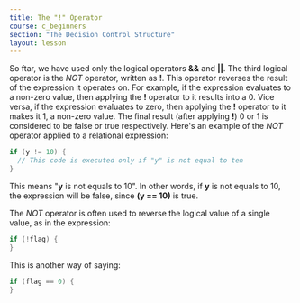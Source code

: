 ```yaml
---
title: The "!" Operator
course: c_beginners
section: "The Decision Control Structure"
layout: lesson
---
```


So ftar, we have used only the logical operators **&&** and **||**. The third
logical operator is the _NOT_ operator, written as **!**. This operator reverses
the result of the expression it operates on. For example, if the expression
evaluates to a non-zero value, then applying the **!** operator to it results
into a 0. Vice versa, if the expression evaluates to zero, then applying the
**!** operator to it makes it 1, a non-zero value. The final result (after
applying **!**) 0 or 1 is considered to be false or true respectively. Here's an
example of the _NOT_ operator applied to a relational expression:

```c
if (y != 10) {
  // This code is executed only if "y" is not equal to ten
}
```

This means "**y** is not equals to 10". In other words, if **y** is not equals
to 10, the expression will be false, since **(y == 10)** is true.

The _NOT_ operator is often used to reverse the logical value of a single value,
as in the expression:

```c
if (!flag) {
}
```

This is another way of saying:

```c
if (flag == 0) {
}
```
